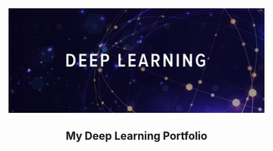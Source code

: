 <div align="center">
  <a href="https://github.com/roostamovic/DL_Portfolio">
    <img src="deep learning.jpg" alt="Logo">
  </a>
  <h2>My Deep Learning Portfolio</h2>
</div>
